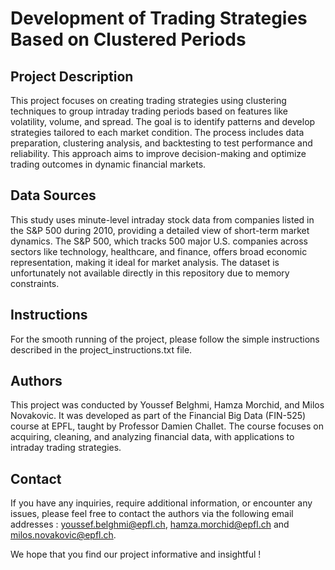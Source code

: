# Development of Trading Strategies Based on Clustered Periods

## Project Description

This project focuses on creating trading strategies using clustering techniques to group intraday trading periods based on features like volatility, volume, and spread. The goal is to identify patterns and develop strategies tailored to each market condition. The process includes data preparation, clustering analysis, and backtesting to test performance and reliability. This approach aims to improve decision-making and optimize trading outcomes in dynamic financial markets.

## Data Sources

This study uses minute-level intraday stock data from companies listed in the S&P 500 during 2010, providing a detailed view of short-term market dynamics. The S&P 500, which tracks 500 major U.S. companies across sectors like technology, healthcare, and finance, offers broad economic representation, making it ideal for market analysis. The dataset is unfortunately not available directly in this repository due to memory constraints.

## Instructions

For the smooth running of the project, please follow the simple instructions described in the project_instructions.txt file.

## Authors

This project was conducted by Youssef Belghmi, Hamza Morchid, and Milos Novakovic. It was developed as part of the Financial Big Data (FIN-525) course at EPFL, taught by Professor Damien Challet. The course focuses on acquiring, cleaning, and analyzing financial data, with applications to intraday trading strategies.

## Contact
If you have any inquiries, require additional information, or encounter any issues, please feel free to contact the authors via the following email addresses : youssef.belghmi@epfl.ch, hamza.morchid@epfl.ch and milos.novakovic@epfl.ch.

We hope that you find our project informative and insightful !
